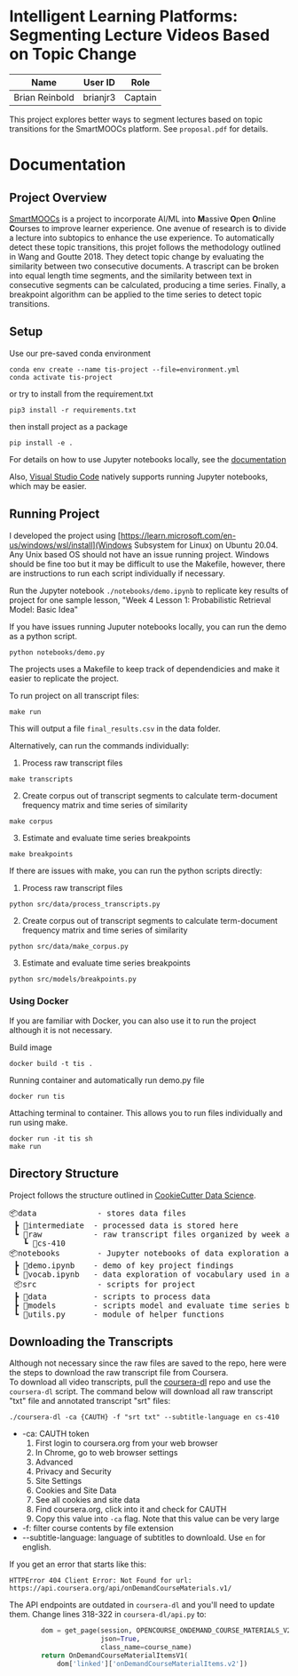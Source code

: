 # Intelligent Learning Platforms: Segmenting Lecture Videos Based on Topic Change

| **Name**              | **User ID**     | **Role**       |
|-----------------------|-----------------|----------------|
|     Brian Reinbold    |     brianjr3    |     Captain    |


This project explores better ways to segment lectures based on topic transitions for the SmartMOOCs platform. See `proposal.pdf` for details.

# Documentation

## Project Overview
[SmartMOOCs](https://smartmoocs.web.illinois.edu/
) is a project to incorporate AI/ML into **M**assive **O**pen **O**nline **C**ourses to improve learner experience. One avenue of research is to divide a lecture into subtopics to enhance the use experience. To automatically detect these topic transitions, this projet follows the methodology outlined in Wang and Goutte 2018. They detect topic change by evaluating the similarity between two consecutive documents. A trascript can be broken into equal length time segments, and the similarity between text in consecutive segments can be calculated, producing a time series. Finally, a breakpoint algorithm can be applied to the time series to detect topic transitions. 



## Setup
Use our pre-saved conda environment

```
conda env create --name tis-project --file=environment.yml
conda activate tis-project
```

or try to install from the requirement.txt

```
pip3 install -r requirements.txt
```

then install project as a package

```
pip install -e .
```
For details on how to use Jupyter notebooks locally, see the [documentation](https://jupyter-notebook-beginner-guide.readthedocs.io/en/latest/what_is_jupyter.html)

Also, [Visual Studio Code](https://code.visualstudio.com/docs/datascience/jupyter-notebooks) natively supports running Jupyter notebooks, which may be easier.



## Running Project
I developed the project using [https://learn.microsoft.com/en-us/windows/wsl/install](Windows Subsystem for Linux) on Ubuntu 20.04. Any Unix based OS should not have an issue running project. Windows should be fine too but it may be difficult to use the Makefile, however, there are instructions to run each script individually if necessary.    

Run the Jupyter notebook `./notebooks/demo.ipynb` to replicate key results of project for one sample lesson, "Week 4 Lesson 1: Probabilistic Retrieval Model: Basic Idea"     

If you have issues running Juputer notebooks locally, you can run the demo as a python script.
```
python notebooks/demo.py
```


The projects uses a Makefile to keep track of dependendicies and make it easier to replicate the project.  

To run project on all transcript files:
```
make run
```
This will output a file `final_results.csv` in the data folder.

Alternatively, can run the commands individually:

1. Process raw transcript files
```
make transcripts
```
2. Create corpus out of transcript segments to calculate term-document frequency matrix and time series of similarity
```
make corpus
```
3. Estimate and evaluate time series breakpoints
```
make breakpoints
```

If there are issues with make, you can run the python scripts directly:
1. Process raw transcript files
```
python src/data/process_transcripts.py
```
2. Create corpus out of transcript segments to calculate term-document frequency matrix and time series of similarity
```
python src/data/make_corpus.py
```
3. Estimate and evaluate time series breakpoints
```
python src/models/breakpoints.py
```


### Using Docker
If you are familiar with Docker, you can also use it to run the project although it is not necessary.

Build image
```
docker build -t tis .
```

Running container and automatically run demo.py file
```
docker run tis
```

Attaching terminal to container. This allows you to run files individually and run using make.
```
docker run -it tis sh
make run
```

## Directory Structure
Project follows the structure outlined in [CookieCutter Data Science](https://drivendata.github.io/cookiecutter-data-science/).    
<pre>
📦data             - stores data files   
 ┣ 📂intermediate  - processed data is stored here   
 ┗ 📂raw           - raw transcript files organized by week and lesson   
   ┗ 📂cs-410   
📦notebooks        - Jupyter notebooks of data exploration and analysis   
 ┣ 📜demo.ipynb    - demo of key project findings   
 ┗ 📜vocab.ipynb   - data exploration of vocabulary used in all TIS    lectures   
 📦src             - scripts for project    
 ┣ 📂data          - scripts to process data   
 ┣ 📂models        - scripts model and evaluate time series breakpoints   
 ┗ 📜utils.py      - module of helper functions    
</pre>



## Downloading the Transcripts
Although not necessary since the raw files are saved to the repo, here were the steps to download the raw transcript file from Coursera.   
To download all video transcripts, pull the [coursera-dl](https://github.com/coursera-dl/coursera-dl) repo and use the `coursera-dl` script. The command below will download all raw transcript "txt" file and annotated transcript "srt" files:

```
./coursera-dl -ca {CAUTH} -f "srt txt" --subtitle-language en cs-410
```
- -ca: CAUTH token   
    1. First login to coursera.org from your web browser
    1. In Chrome, go to web browser settings
    1. Advanced
    1. Privacy and Security
    1. Site Settings
    1. Cookies and Site Data
    1. See all cookies and site data
    1. Find coursera.org, click into it and check for CAUTH
    1. Copy this value into `-ca` flag. Note that this value can be very large
- -f: filter course contents by file extension
- --subtitle-language: language of subtitles to downloald. Use `en` for english.    


If you get an error that starts like this:
```
HTTPError 404 Client Error: Not Found for url: https://api.coursera.org/api/onDemandCourseMaterials.v1/
```
The API endpoints are outdated in `coursera-dl` and you'll need to update them. Change lines 318-322 in `coursera-dl/api.py` to:
```python
        dom = get_page(session, OPENCOURSE_ONDEMAND_COURSE_MATERIALS_V2,
                       json=True,
                       class_name=course_name)
        return OnDemandCourseMaterialItemsV1(
            dom['linked']['onDemandCourseMaterialItems.v2'])
```
